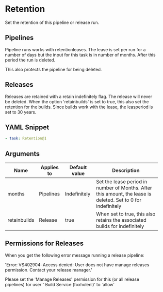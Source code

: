 # Retention

Set the retention of this pipeline or release run.

## Pipelines

Pipeline runs works with retentionleases. The lease is set per run for a number of days but the input for this task is in number of months. After this period the run is deleted.

This also protects the pipeline for being deleted.

## Releases

Releases are retained with a retain indefinitely flag. The release will never be deleted.
When the option 'retainbuilds' is set to true, this also set the retention for the builds. Since builds work with the lease, the leasperiod is set to 30 years.

## YAML Snippet

```yaml
- task: Retention@1
```

## Arguments

| Name         | Applies to | Default value                     | Description                                                                        |
| ------------ | ---------- | --------------------------------- | ---------------------------------------------------------------------------------- |
| months       | Pipelines  |  Indefinitely                       | Set the lease period in number of Months. After this amount, the lease is deleted. Set to 0 for indefinitely |
| retainbuilds | Release    | true                              | When set to true, this also retains the associated builds for indefinitely             |

## Permissions for Releases

When you get the following error message running a release pipeline:

'Error: VS402904: Access denied: User <UserId> does not have manage releases permission. Contact your release manager.'

Please set the 'Manage Releases' permission for this (or all release pipelines) for user '<teamproject> Build Service (foxholenl)'  to 'allow'
